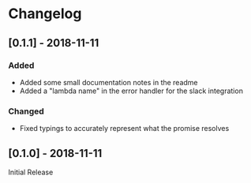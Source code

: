 # Changelog

## [0.1.1] - 2018-11-11

### Added

- Added some small documentation notes in the readme
- Added a "lambda name" in the error handler for the slack integration

### Changed

- Fixed typings to accurately represent what the promise resolves

## [0.1.0] - 2018-11-11

Initial Release
